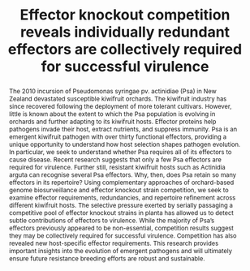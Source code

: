 ---
title: 'Effector knockout competition reveals individually redundant effectors are collectively required for successful virulence'
event: '*Pseudomonas syringae* Conference'
event_url: https://psyringae2024.com/

location: Porto, Portugal

summary: A talk given as part of the 'evolutionary drivers of bacterial functions' session at the *Pseudomonas syringae* Conference.

abstract: 'The 2010 incursion of Pseudomonas syringae pv. actinidiae (Psa) in New Zealand devastated susceptible kiwifruit orchards. The kiwifruit industry has since recovered following the deployment of more tolerant cultivars. However, little is known about the extent to which the Psa population is evolving in orchards and further adapting to its kiwifruit hosts. Effector proteins help pathogens invade their host, extract nutrients, and suppress immunity. Psa is an emergent kiwifruit pathogen with over thirty functional effectors, providing a unique opportunity to understand how host selection shapes pathogen evolution. In particular, we seek to understand whether Psa requires all of its effectors to cause disease. Recent research suggests that only a few Psa effectors are required for virulence. Further still, resistant kiwifruit hosts such as Actinidia arguta can recognise several Psa effectors. Why, then, does Psa retain so many effectors in its repertoire? Using complementary approaches of orchard-based genome biosurveillance and effector knockout strain competition, we seek to examine effector requirements, redundancies, and repertoire refinement across different kiwifruit hosts. The selective pressure exerted by serially passaging a competitive pool of effector knockout strains in planta has allowed us to detect subtle contributions of effectors to virulence. While the majority of Psa’s effectors previously appeared to be non-essential, competition results suggest they may be collectively required for successful virulence. Competition has also revealed new host-specific effector requirements. This research provides important insights into the evolution of emergent pathogens and will ultimately ensure future resistance breeding efforts are robust and sustainable.'

# Talk start and end times.
#   End time can optionally be hidden by prefixing the line with `#`.
#date: '2023-11-21T13:00:00Z'
#date: '2023-11-21T13:00:00Z'
all_day: false

# Schedule page publish date (NOT talk date).
publishDate: '2024-06-05T14:00:00Z'

authors: []
tags: []

# Is this a featured talk? (true/false)
featured: false

image:
  caption: ''
  focal_point: Smart

url_code: ''
url_pdf: ''
url_slides: ''
url_video: ''

# Markdown Slides (optional).
#   Associate this talk with Markdown slides.
#   Simply enter your slide deck's filename without extension.
#   E.g. `slides = "example-slides"` references `content/slides/example-slides.md`.
#   Otherwise, set `slides = ""`.
slides: ""

# Projects (optional).
#   Associate this post with one or more of your projects.
#   Simply enter your project's folder or file name without extension.
#   E.g. `projects = ["internal-project"]` references `content/project/deep-learning/index.md`.
#   Otherwise, set `projects = []`.
projects: []
---